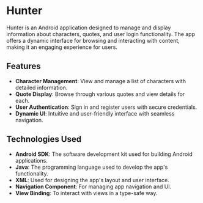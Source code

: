# Hunter

Hunter is an Android application designed to manage and display information about characters, quotes, and user login functionality. The app offers a dynamic interface for browsing and interacting with content, making it an engaging experience for users.

## Features

- **Character Management**: View and manage a list of characters with detailed information.
- **Quote Display**: Browse through various quotes and view details for each.
- **User Authentication**: Sign in and register users with secure credentials.
- **Dynamic UI**: Intuitive and user-friendly interface with seamless navigation.

## Technologies Used

- **Android SDK**: The software development kit used for building Android applications.
- **Java**: The programming language used to develop the app's functionality.
- **XML**: Used for designing the app's layout and user interface.
- **Navigation Component**: For managing app navigation and UI.
- **View Binding**: To interact with views in a type-safe way.

